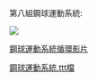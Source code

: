 第八組鋼球運動系統:

![](https://github.com/s40523220/cd2018/blob/gh-pages/picture/W14/1.png)

<p><a href="https://youtu.be/VY5mo2JIiLk">鋼球運動系統循環影片</a></p>


<p><a href="https://github.com/s40523220/cd2018/blob/gh-pages/%E9%8B%BC%E7%90%83%E6%A9%9F%E6%A7%8B/%E7%AC%AC%E5%85%AB%E7%B5%84%E6%8F%90%E7%90%83%E6%A9%9F%E6%A7%8B%28%E5%AE%8C%E6%88%90%29.ttt">鋼球運動系統.ttt檔</a></p>
